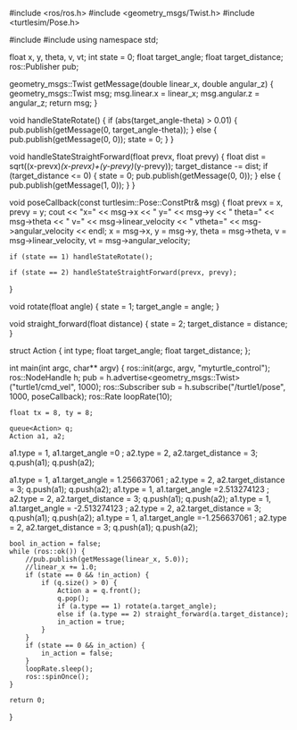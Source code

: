 #include <ros/ros.h>
#include <geometry_msgs/Twist.h>
#include <turtlesim/Pose.h>

#include <iostream>
#include <queue>
using namespace std;

float x, y, theta, v, vt;
int state = 0;
float target_angle;
float target_distance;
ros::Publisher pub;

geometry_msgs::Twist getMessage(double linear_x, double angular_z)
{
    geometry_msgs::Twist msg;
    msg.linear.x = linear_x;
    msg.angular.z = angular_z;
    return msg;
}

void handleStateRotate()
{
    if (abs(target_angle-theta) > 0.01) {
        pub.publish(getMessage(0, target_angle-theta));
    } else {
        pub.publish(getMessage(0, 0));
        state = 0;
    }
}

void handleStateStraightForward(float prevx, float prevy)
{
    float dist = sqrt((x-prevx)*(x-prevx)+(y-prevy)*(y-prevy));
    target_distance -= dist;
    if (target_distance <= 0) {
        state = 0;
        pub.publish(getMessage(0, 0));
    } else {
        pub.publish(getMessage(1, 0));
    }
}

void poseCallback(const turtlesim::Pose::ConstPtr& msg)
{
    float prevx = x, prevy = y;
    cout << "x=" << msg->x << " y=" << msg->y 
         << " theta=" << msg->theta << " v=" << msg->linear_velocity
         << " vtheta=" << msg->angular_velocity << endl;
    x = msg->x, y = msg->y, theta = msg->theta, 
    v = msg->linear_velocity, vt = msg->angular_velocity;

    if (state == 1) handleStateRotate();

    if (state == 2) handleStateStraightForward(prevx, prevy);
}


void rotate(float angle)
{
    state = 1;
    target_angle = angle;
}

void straight_forward(float distance)
{
    state = 2;
    target_distance = distance;
}

struct Action 
{
    int type;
    float target_angle;
    float target_distance;
};


int main(int argc, char** argv)
{
    ros::init(argc, argv, "myturtle_control");
    ros::NodeHandle h;
    pub = h.advertise<geometry_msgs::Twist>("turtle1/cmd_vel", 1000);
    ros::Subscriber sub =
        h.subscribe("/turtle1/pose", 1000, poseCallback);
    ros::Rate loopRate(10);

    float tx = 8, ty = 8;

    queue<Action> q;
    Action a1, a2;
   a1.type = 1, a1.target_angle =0  ;
    a2.type = 2, a2.target_distance = 3;
    q.push(a1); q.push(a2);

 a1.type = 1, a1.target_angle = 1.256637061 ;
    a2.type = 2, a2.target_distance = 3;
    q.push(a1); q.push(a2);
 a1.type = 1, a1.target_angle =2.513274123  ;
    a2.type = 2, a2.target_distance = 3;
    q.push(a1); q.push(a2);
 a1.type = 1, a1.target_angle = -2.513274123 ;
    a2.type = 2, a2.target_distance = 3;
    q.push(a1); q.push(a2);
 a1.type = 1, a1.target_angle =-1.256637061  ;
    a2.type = 2, a2.target_distance = 3;
    q.push(a1); q.push(a2);
    

    bool in_action = false;
    while (ros::ok()) {
        //pub.publish(getMessage(linear_x, 5.0));
        //linear_x += 1.0;
        if (state == 0 && !in_action) {
            if (q.size() > 0) {
                Action a = q.front();
                q.pop();
                if (a.type == 1) rotate(a.target_angle);
                else if (a.type == 2) straight_forward(a.target_distance);
                in_action = true;
            }
        }
        if (state == 0 && in_action) {
            in_action = false;
        }
        loopRate.sleep();
        ros::spinOnce();
    }

    return 0;
}
